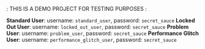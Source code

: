 : THIS IS A DEMO PROJECT FOR TESTING PURPOSES :

**Standard User**: username: `standard_user`, password: `secret_sauce`
**Locked Out User**: username: `locked_out_user`, password: `secret_sauce`
**Problem User**: username: `problem_user`, password: `secret_sauce`
**Performance Glitch User**: username: `performance_glitch_user`, password: `secret_sauce`

